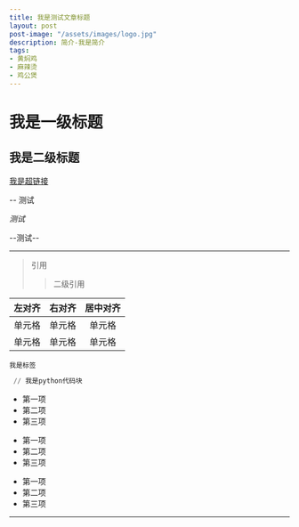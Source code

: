 ```yaml
---
title: 我是测试文章标题
layout: post
post-image: "/assets/images/logo.jpg"
description: 简介-我是简介
tags:
- 黄焖鸡
- 麻辣烫
- 鸡公煲
---
```


# 我是一级标题
## 我是二级标题

[我是超链接](https://baidu.com)

-- 测试

*测试*

--测试--

----

> 引用
>> 二级引用

| 左对齐 | 右对齐 | 居中对齐 |
| :-----| ----: | :----: |
| 单元格 | 单元格 | 单元格 |
| 单元格 | 单元格 | 单元格 |

`我是标签`

```python
 // 我是python代码块
```

* 第一项
* 第二项
* 第三项

+ 第一项
+ 第二项
+ 第三项


- 第一项
- 第二项
- 第三项


---
